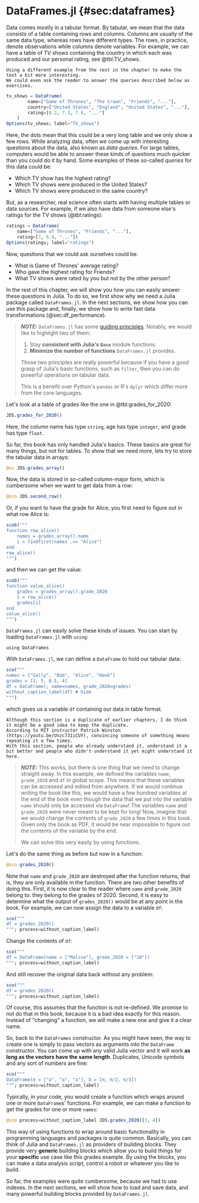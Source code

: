 # DataFrames.jl {#sec:dataframes}

Data comes mostly in a tabular format.
By tabular, we mean that the data consists of a table containing rows and columns.
Columns are usually of the same data type, whereas rows have different types.
The rows, in practice, denote observations while columns denote variables.
For example, we can have a table of TV shows containing the country in which each was produced and our personal rating, see @tbl:TV_shows.

```{=comment}
Using a different example from the rest in the chapter to make the text a bit more interesting.
We could even ask the reader to answer the queries described below as exercises.
```

```jl
tv_shows = DataFrame(
        name=["Game of Thrones", "The Crown", "Friends", "..."],
        country=["United States", "England", "United States", "..."],
        rating=[8.2, 7.3, 7.8, "..."]
    )
Options(tv_shows; label="TV_shows")
```

Here, the dots mean that this could be a very long table and we only show a few rows.
While analyzing data, often we come up with interesting questions about the data, also known as _data queries_.
For large tables, computers would be able to answer these kinds of questions much quicker than you could do it by hand.
Some examples of these so-called _queries_ for this data could be:

- Which TV show has the highest rating?
- Which TV shows were produced in the United States?
- Which TV shows were produced in the same country?

But, as a researcher, real science often starts with having multiple tables or data sources.
For example, if we also have data from someone else's ratings for the TV shows (@tbl:ratings):

```jl
ratings = DataFrame(
    name=["Game of Thrones", "Friends", "..."],
    rating=[7, 6.4, "..."])
Options(ratings; label="ratings")
```

Now, questions that we could ask ourselves could be:

- What is Game of Thrones' average rating?
- Who gave the highest rating for Friends?
- What TV shows were rated by you but not by the other person?

In the rest of this chapter, we will show you how you can easily answer these questions in Julia.
To do so, we first show why we need a Julia package called `DataFrames.jl`.
In the next sections, we show how you can use this package and, finally, we show how to write fast data transformations (@sec:df_performance).

> **_NOTE:_**
> `DataFrames.jl` has some [guiding principles](https://bkamins.github.io/julialang/2021/05/14/nrow.html).
> Notably, we would like to highlight two of them:
>
> 1. Stay **consistent with Julia's `Base`** module functions.
> 1. **Minimize the number of functions** `DataFrames.jl` provides.
>
> Those two principles are really powerful because if you have a good grasp of Julia's basic functions, such as `filter`, then you can do powerful operations on tabular data.
>
> This is a benefit over Python's `pandas` or R's `dplyr` which differ more from the core languages.

Let's look at a table of grades like the one in @tbl:grades_for_2020:

```jl
JDS.grades_for_2020()
```

Here, the column name has type `string`, age has type `integer`, and grade has type `float`.

So far, this book has only handled Julia's basics.
These basics are great for many things, but not for tables.
To show that we need more, lets try to store the tabular data in arrays:

```jl
@sc JDS.grades_array()
```

Now, the data is stored in so-called column-major form, which is cumbersome when we want to get data from a row:

```jl
@sco JDS.second_row()
```

Or, if you want to have the grade for Alice, you first need to figure out in what row Alice is:

```jl
scob("""
function row_alice()
    names = grades_array().name
    i = findfirst(names .== "Alice")
end
row_alice()
""")
```

and then we can get the value:

```jl
scob("""
function value_alice()
    grades = grades_array().grade_2020
    i = row_alice()
    grades[i]
end
value_alice()
""")
```

`DataFrames.jl` can easily solve these kinds of issues.
You can start by loading `DataFrames.jl` with `using`:

```
using DataFrames
```

With `DataFrames.jl`, we can define a `DataFrame` to hold our tabular data:

```jl
sco("""
names = ["Sally", "Bob", "Alice", "Hank"]
grades = [1, 5, 8.5, 4]
df = DataFrame(; name=names, grade_2020=grades)
without_caption_label(df) # hide
""")
```

which gives us a variable `df` containing our data in table format.

```{=comment}
Although this section is a duplicate of earlier chapters, I do think it might be a good idea to keep the duplicate.
According to MIT instructor Patrick Winston (https://youtu.be/Unzc731iCUY), convincing someone of something means repeating it a few times.
With this section, people who already understand it, understand it a bit better and people who didn't understand it yet might understand it here.
```

> **_NOTE:_**
> This works, but there is one thing that we need to change straight away.
> In this example, we defined the variables `name`, `grade_2020` and `df` in global scope.
> This means that these variables can be accessed and edited from anywhere.
> If we would continue writing the book like this, we would have a few hundred variables at the end of the book even though the data that we put into the variable `name` should only be accessed via `DataFrame`!
> The variables `name` and `grade_2020` were never meant to be kept for long!
> Now, imagine that we would change the contents of `grade_2020` a few times in this book.
> Given only the book as PDF, it would be near impossible to figure out the contents of the variable by the end.
>
> We can solve this very easily by using functions.

Let's do the same thing as before but now in a function:

```jl
@sco grades_2020()
```

Note that `name` and `grade_2020` are destroyed after the function returns, that is, they are only available in the function.
There are two other benefits of doing this.
First, it is now clear to the reader where `name` and `grade_2020` belong to: they belong to the grades of 2020.
Second, it is easy to determine what the output of `grades_2020()` would be at any point in the book.
For example, we can now assign the data to a variable `df`:

```jl
sco("""
df = grades_2020()
"""; process=without_caption_label)
```

Change the contents of `df`:

```jl
sco("""
df = DataFrame(name = ["Malice"], grade_2020 = ["10"])
"""; process=without_caption_label)
```

And still recover the original data back without any problem:

```jl
sco("""
df = grades_2020()
"""; process=without_caption_label)
```

Of course, this assumes that the function is not re-defined.
We promise to not do that in this book, because it is a bad idea exactly for this reason.
Instead of "changing" a function, we will make a new one and give it a clear name.

So, back to the `DataFrames` constructor.
As you might have seen, the way to create one is simply to pass vectors as arguments into the `DataFrame` constructor.
You can come up with any valid Julia vector and it will work **as long as the vectors have the same length**.
Duplicates, Unicode symbols and any sort of numbers are fine:

```jl
sco("""
DataFrame(σ = ["a", "a", "a"], δ = [π, π/2, π/3])
"""; process=without_caption_label)
```

Typically, in your code, you would create a function which wraps around one or more `DataFrame`s' functions.
For example, we can make a function to get the grades for one or more `names`:

```jl
@sco process=without_caption_label JDS.grades_2020([3, 4])
```

This way of using functions to wrap around basic functionality in programming languages and packages is quite common.
Basically, you can think of Julia and `DataFrames.jl` as providers of building blocks.
They provide very **generic** building blocks which allow you to build things for your **specific** use case like this grades example.
By using the blocks, you can make a data analysis script, control a robot or whatever you like to build.

So far, the examples were quite cumbersome, because we had to use indexes.
In the next sections, we will show how to load and save data, and many powerful building blocks provided by `DataFrames.jl`.

